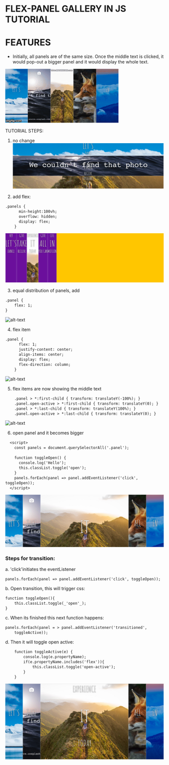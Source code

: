 # FLEX-PANEL GALLERY IN JS TUTORIAL

# FEATURES
* Initially, all panels are of the same size. Once the middle text is clicked, it would pop-out a bigger panel and it would display the whole text.

![alt-text](images/new.gif)

TUTORIAL STEPS:
1. no change
![alt-text](images/first.png)

2. add flex:    
```
.panels {
      min-height:100vh;
      overflow: hidden;
      display: flex;
    }
```
![alt-text](images/second.png)

3. equal distribution of panels, add
```
.panel {
    flex: 1;
}
````
![alt-text](images/third.png)

4. flex item 
```
.panel {
      flex: 1;
      justify-content: center;
      align-items: center;
      display: flex;
      flex-direction: column;
    }
````
![alt-text](images/fourth.png)

5. flex items are now showing the middle text
```
    .panel > *:first-child { transform: translateY(-100%); }
    .panel.open-active > *:first-child { transform: translateY(0); }
    .panel > *:last-child { transform: translateY(100%); }
    .panel.open-active > *:last-child { transform: translateY(0); }
```
![alt-text](images/fifth.png)

6. open panel and it becomes bigger
```
  <script>
    const panels = document.querySelectorAll('.panel');

    function toggleOpen() {
      console.log('Hello');
      this.classList.toggle('open');
    }
    panels.forEach(panel => panel.addEventListener('click', toggleOpen));
  </script>
````
![alt-text](images/sixth.png)

###  Steps for transition:
a. 'click'initiates the eventListener
```
panels.forEach(panel => panel.addEventListener('click', toggleOpen));
```

b. Open transition, this will trigger css:
```
function toggleOpen(){
    this.classList.toggle(_'open'_);
}
```

c. When its finished this next function happens:
```
panels.forEach(panel = > panel.addEventListener('transitioned', 
    toggleActive));
```

d. Then it will toggle open active: 
```
    function toggleActive(e) {
        console.log(e.propertyName);
        if(e.propertyName.includes('flex')){
            this.classList.toggle('open-active');
        }
    }

```
![alt-text](images/seventh.png)

